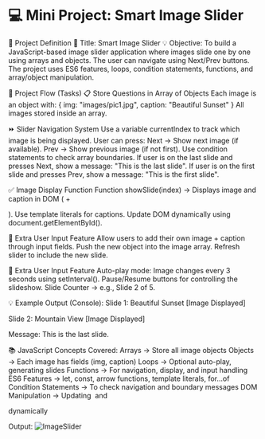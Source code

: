 # 💻 Mini Project: Smart Image Slider
📝 Project Definition
 📌 Title: Smart Image Slider
 💡 Objective:
To build a JavaScript-based image slider application where images slide one by one using arrays and objects. The user can navigate using Next/Prev buttons. The project uses ES6 features, loops, condition statements, functions, and array/object manipulation.

🧩 Project Flow (Tasks)
📋 Store Questions in Array of Objects
Each image is an object with:
{
  	img: "images/pic1.jpg",
  	caption: "Beautiful Sunset"
}
All images stored inside an array.

⏩ Slider Navigation System
Use a variable currentIndex to track which image is being displayed.
User can press:
Next → Show next image (if available).
Prev → Show previous image (if not first).
Use condition statements to check array boundaries.
If user is on the last slide and presses Next, show a message: "This is the last slide".
If user is on the first slide and presses Prev, show a message: "This is the first slide".

✅ Image Display Function
Function showSlide(index) → Displays image and caption in DOM (<img> + <p>).
Use template literals for captions.
Update DOM dynamically using document.getElementById().

🏁 Extra User Input Feature
Allow users to add their own image + caption through input fields.
Push the new object into the image array.
Refresh slider to include the new slide.

🎨 Extra User Input Feature
Auto-play mode: Image changes every 3 seconds using setInterval().
Pause/Resume buttons for controlling the slideshow.
Slide Counter → e.g., Slide 2 of 5.

💡 Example Output (Console):
Slide 1: Beautiful Sunset
[Image Displayed]

Slide 2: Mountain View
[Image Displayed]

Message: This is the last slide.
 
📚 JavaScript Concepts Covered:
Arrays → Store all image objects
Objects → Each image has fields (img, caption)
Loops → Optional auto-play, generating slides
Functions → For navigation, display, and input handling
ES6 Features → let, const, arrow functions, template literals, for...of
Condition Statements → To check navigation and boundary messages
DOM Manipulation → Updating <img> and <p> dynamically

Output:
![ImageSlider]()
